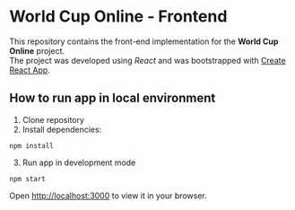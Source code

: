 # World Cup Online - Frontend
This repository contains the front-end implementation for the **World Cup Online** project.\
The project was developed using _React_ and was bootstrapped with [Create React App](https://github.com/facebook/create-react-app).

## How to run app in local environment

1) Clone repository
2) Install dependencies:
```
npm install
```
3) Run app in development mode
```
npm start
```

Open [http://localhost:3000](http://localhost:3000) to view it in your browser.

